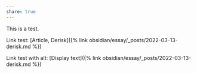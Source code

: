 ```yaml
---
share: true
---
```


This is a test.

Link test: [Article, Derisk]({% link  obsidian/essay/_posts/2022-03-13-derisk.md %})

Link test with alt: [Display text]({% link  obsidian/essay/_posts/2022-03-13-derisk.md %})